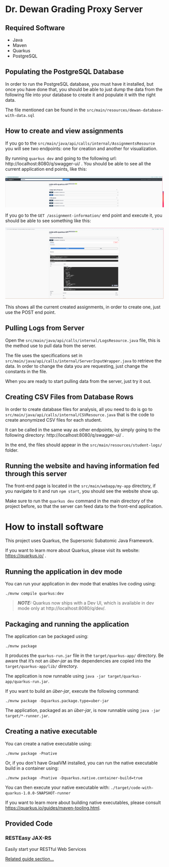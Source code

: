 # Dr. Dewan Grading Proxy Server

## Required Software
- Java
- Maven
- Quarkus
- PostgreSQL

## Populating the PostgreSQL Database

In order to run the PostgreSQL database, you must have it installed, but once you have done that, you should be able to just dump the data from the following file into your database to create it and populate it with the right data.

The file mentioned can be found in the `src/main/resources/dewan-database-with-data.sql`

## How to create and view assignments

If you go to the `src/main/java/api/calls/internal/AssignmentsResource` you will see two endpoints: one for creation and another for visualization.

By running `quarkus dev` and going to the following url: http://localhost:8080/q/swagger-ui/ . You should be able to see all the current application end points, like this: 

![Screen Shot 2023-01-27 at 8.29.57 AM.png](./Screen%20Shot%202023-01-27%20at%208.29.57%20AM.png)

If you go to the `GET /assignment-information/` end point and execute it, you should be able to see something like this: 

![Screen Shot 2023-01-27 at 8.31.17 AM.png](./Screen%20Shot%202023-01-27%20at%208.31.17%20AM.png)

This shows all the current created assignments, in order to create one, just use the POST end point.

## Pulling Logs from Server

Open the `src/main/java/api/calls/internal/LogsResource.java` file, this is the method use to pull data from the server.

The file uses the specifications set in `src/main/java/api/calls/internal/ServerInputWrapper.java` to retrieve the data. In order to change the data you are requesting, just change the constants in the file.

When you are ready to start pulling data from the server, just try it out.

## Creating CSV Files from Database Rows

In order to create database files for analysis, all you need to do is go to `src/main/java/api/calls/internal/CSVResource.java` that is the code to create anonymized CSV files for each student. 

It can be called in the same way as other endpoints, by simply going to the following directory: http://localhost:8080/q/swagger-ui/ . 

In the end, the files should appear in the `src/main/resources/student-logs/` folder.

## Running the website and having information fed through this server

The front-end page is located in the `src/main/webapp/my-app` directory, if you navigate to it and run `npm start`, you should see the website show up.

Make sure to run the `quarkus dev` command in the main directory of the project before, so that the server can feed data to the front-end application.

# How to install software

This project uses Quarkus, the Supersonic Subatomic Java Framework.

If you want to learn more about Quarkus, please visit its website: https://quarkus.io/ .

## Running the application in dev mode

You can run your application in dev mode that enables live coding using:
```shell script
./mvnw compile quarkus:dev
```

> **_NOTE:_**  Quarkus now ships with a Dev UI, which is available in dev mode only at http://localhost:8080/q/dev/.

## Packaging and running the application

The application can be packaged using:
```shell script
./mvnw package
```
It produces the `quarkus-run.jar` file in the `target/quarkus-app/` directory.
Be aware that it’s not an _über-jar_ as the dependencies are copied into the `target/quarkus-app/lib/` directory.

The application is now runnable using `java -jar target/quarkus-app/quarkus-run.jar`.

If you want to build an _über-jar_, execute the following command:
```shell script
./mvnw package -Dquarkus.package.type=uber-jar
```

The application, packaged as an _über-jar_, is now runnable using `java -jar target/*-runner.jar`.

## Creating a native executable

You can create a native executable using: 
```shell script
./mvnw package -Pnative
```

Or, if you don't have GraalVM installed, you can run the native executable build in a container using: 
```shell script
./mvnw package -Pnative -Dquarkus.native.container-build=true
```

You can then execute your native executable with: `./target/code-with-quarkus-1.0.0-SNAPSHOT-runner`

If you want to learn more about building native executables, please consult https://quarkus.io/guides/maven-tooling.html.

## Provided Code

### RESTEasy JAX-RS

Easily start your RESTful Web Services

[Related guide section...](https://quarkus.io/guides/getting-started#the-jax-rs-resources)
